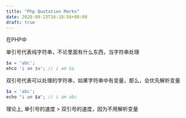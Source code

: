```yaml
---
title: "Php Quotation Marks"
date: 2020-09-23T16:18:58+08:00
draft: true
---
```


在PHP中

单引号代表纯字符串，不论里面有什么东西，当字符串处理

```php
$a = 'abc';
ehco 'i am $a'; // i am $a
```

双引号代表可以处理的字符串，如果字符串中有变量，那么，会优先解析变量

```php
$a = 'abc';
echo "i am $a"; // i am abc
```
理论上, 单引号的速度 > 双引号的速度，因为不用解析变量